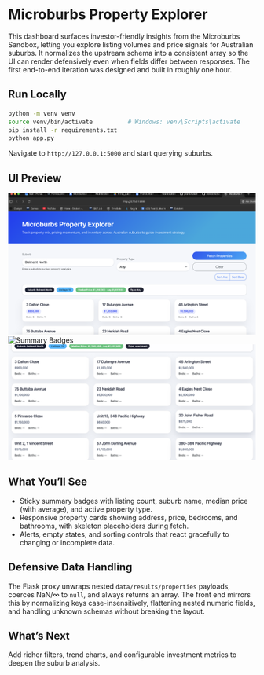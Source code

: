 # Microburbs Property Explorer

This dashboard surfaces investor-friendly insights from the Microburbs Sandbox, letting you explore listing volumes and price signals for Australian suburbs. It normalizes the upstream schema into a consistent array so the UI can render defensively even when fields differ between responses. The first end-to-end iteration was designed and built in roughly one hour.

## Run Locally
```bash
python -m venv venv
source venv/bin/activate          # Windows: venv\Scripts\activate
pip install -r requirements.txt
python app.py
```
Navigate to `http://127.0.0.1:5000` and start querying suburbs.

## UI Preview
![Overview](docs/overview.png)
![Summary Badges](docs/summary-badges.png)
![Property Grid](docs/property-grid.png)

## What You’ll See
- Sticky summary badges with listing count, suburb name, median price (with average), and active property type.
- Responsive property cards showing address, price, bedrooms, and bathrooms, with skeleton placeholders during fetch.
- Alerts, empty states, and sorting controls that react gracefully to changing or incomplete data.

## Defensive Data Handling
The Flask proxy unwraps nested `data/results/properties` payloads, coerces NaN/∞ to `null`, and always returns an array. The front end mirrors this by normalizing keys case-insensitively, flattening nested numeric fields, and handling unknown schemas without breaking the layout.

## What’s Next
Add richer filters, trend charts, and configurable investment metrics to deepen the suburb analysis.
